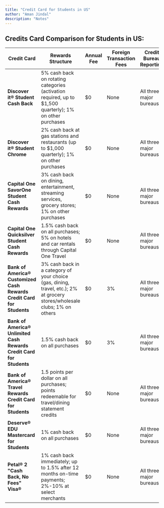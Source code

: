 ```yaml
---
title: "Credit Card for Students in US"
author: "Aman Jindal"
description: "Notes"
---
```


## Credits Card Comparison for Students in US:

| **Credit Card**                                | **Rewards Structure**                                                                                          | **Annual Fee** | **Foreign Transaction Fees** | **Credit Bureau Reporting** | **Credit History Required** | **International Student Eligibility**       | **Application Link**                                                                                  |
|------------------------------------------------|------------------------------------------------------------------------------------------------------------|----------------|-----------------------------|-----------------------------|----------------------------|--------------------------------------------|-------------------------------------------------------------------------------------------------------|
| **Discover it® Student Cash Back**              | 5% cash back on rotating categories (activation required, up to $1,500 quarterly); 1% on other purchases    | $0             | None                        | All three major bureaus     | No                         | Requires SSN or ITIN                        | [Apply Here](https://www.discover.com/credit-cards/student-credit-card/it-card.html)                 |
| **Discover it® Student Chrome**                 | 2% cash back at gas stations and restaurants (up to $1,000 quarterly); 1% on other purchases                | $0             | None                        | All three major bureaus     | No                         | Requires SSN or ITIN                        | [Apply Here](https://www.discover.com/credit-cards/student-credit-card/chrome-card.html)             |
| **Capital One SavorOne Student Cash Rewards**   | 3% cash back on dining, entertainment, streaming services, grocery stores; 1% on other purchases            | $0             | None                        | All three major bureaus     | No                         | Requires SSN or ITIN                        | [Apply Here](https://www.capitalone.com/credit-cards/savorone-student/)                              |
| **Capital One Quicksilver Student Cash Rewards**| 1.5% cash back on all purchases; 5% on hotels and car rentals through Capital One Travel                    | $0             | None                        | All three major bureaus     | No                         | Requires SSN or ITIN                        | [Apply Here](https://www.capitalone.com/credit-cards/quicksilver-student/)                           |
| **Bank of America® Customized Cash Rewards Credit Card for Students** | 3% cash back in a category of your choice (gas, dining, travel, etc.); 2% at grocery stores/wholesale clubs; 1% on others | $0             | 3%                          | All three major bureaus     | Yes                        | Requires SSN or ITIN                        | [Apply Here](https://www.bankofamerica.com/credit-cards/products/student-cash-back-credit-card/)     |
| **Bank of America® Unlimited Cash Rewards Credit Card for Students** | 1.5% cash back on all purchases                                                                             | $0             | 3%                          | All three major bureaus     | Yes                        | Requires SSN or ITIN                        | [Apply Here](https://www.bankofamerica.com/credit-cards/products/unlimited-cash-back-student-credit-card/) |
| **Bank of America® Travel Rewards Credit Card for Students** | 1.5 points per dollar on all purchases; points redeemable for travel/dining statement credits               | $0             | None                        | All three major bureaus     | Yes                        | Requires SSN or ITIN                        | [Apply Here](https://www.bankofamerica.com/credit-cards/products/student-travel-rewards-credit-card/) |
| **Deserve® EDU Mastercard for Students**        | 1% cash back on all purchases                                                                               | $0             | None                        | All three major bureaus     | No                         | Does not require SSN; designed for international students | [Apply Here](https://www.studentuniverse.com/deserve)                                                |
| **Petal® 2 "Cash Back, No Fees" Visa®**         | 1% cash back immediately; up to 1.5% after 12 months on-time payments; 2%-10% at select merchants           | $0             | None                        | All three major bureaus     | No                         | Requires SSN or ITIN                        | [Apply Here](https://www.petalcard.com/petal-2)                                                      |
